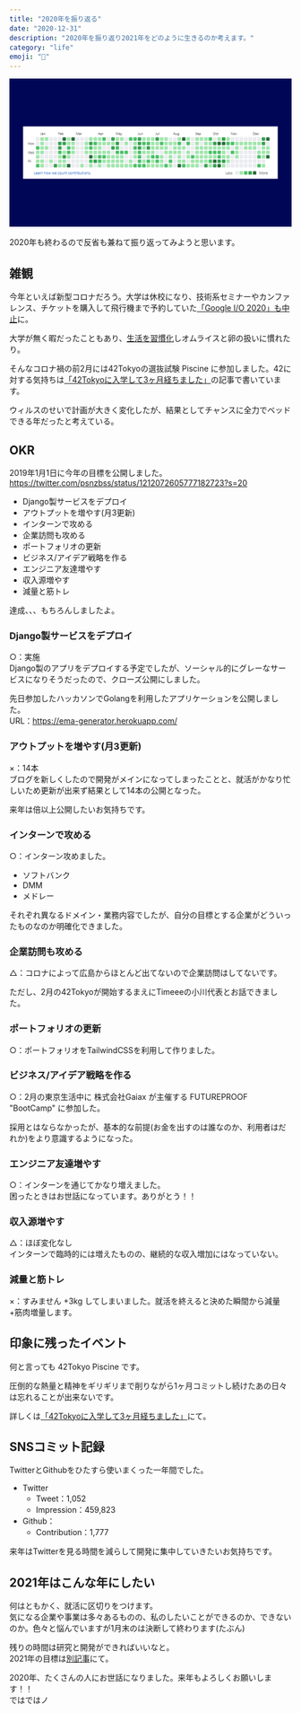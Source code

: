 ```yaml
---
title: "2020年を振り返る"
date: "2020-12-31"
description: "2020年を振り返り2021年をどのように生きるのか考えます。"
category: "life"
emoji: "📅"
---
```


![2020年の草原](./about2020.png)

2020年も終わるので反省も兼ねて振り返ってみようと思います。

## 雑観

今年といえば新型コロナだろう。大学は休校になり、技術系セミナーやカンファレンス、チケットを購入して飛行機まで予約していた[「Google I/O 2020」も中止](https://twitter.com/psnzbss/status/1234989188316946432?s=20)に。

大学が無く暇だったこともあり、[生活を習慣化](/springvacation2020/)しオムライスと卵の扱いに慣れたり。

そんなコロナ禍の前2月には42Tokyoの選抜試験 Piscine に参加しました。42に対する気持ちは[「42Tokyoに入学して3ヶ月経ちました」](/42tokyo/)の記事で書いています。

ウィルスのせいで計画が大きく変化したが、結果としてチャンスに全力でベッドできる年だったと考えている。

## OKR
2019年1月1日に今年の目標を公開しました。
https://twitter.com/psnzbss/status/1212072605777182723?s=20

- Django製サービスをデプロイ
- アウトプットを増やす(月3更新)
- インターンで攻める
- 企業訪問も攻める
- ポートフォリオの更新
- ビジネス/アイデア戦略を作る
- エンジニア友達増やす
- 収入源増やす
- 減量と筋トレ

達成、、、もちろんしましたよ。

### Django製サービスをデプロイ
○：実施  
Django製のアプリをデプロイする予定でしたが、ソーシャル的にグレーなサービスになりそうだったので、クローズ公開にしました。

先日参加したハッカソンでGolangを利用したアプリケーションを公開しました。  
URL：https://ema-generator.herokuapp.com/

### アウトプットを増やす(月3更新)
×：14本  
ブログを新しくしたので開発がメインになってしまったことと、就活がかなり忙しいため更新が出来ず結果として14本の公開となった。

来年は倍以上公開したいお気持ちです。

### インターンで攻める
○：インターン攻めました。
- ソフトバンク
- DMM
- メドレー

それぞれ異なるドメイン・業務内容でしたが、自分の目標とする企業がどういったものなのか明確化できました。

### 企業訪問も攻める
△：コロナによって広島からほとんど出てないので企業訪問はしてないです。

ただし、2月の42Tokyoが開始するまえにTimeeeの小川代表とお話できました。

### ポートフォリオの更新
○：ポートフォリオをTailwindCSSを利用して作りました。

### ビジネス/アイデア戦略を作る
○：2月の東京生活中に 株式会社Gaiax が主催する FUTUREPROOF "BootCamp" に参加した。

採用とはならなかったが、基本的な前提(お金を出すのは誰なのか、利用者はだれか)をより意識するようになった。

### エンジニア友達増やす
○：インターンを通じてかなり増えました。  
困ったときはお世話になっています。ありがとう！！

### 収入源増やす
△：ほぼ変化なし  
インターンで臨時的には増えたものの、継続的な収入増加にはなっていない。

### 減量と筋トレ
×：すみません +3kg してしまいました。就活を終えると決めた瞬間から減量+筋肉増量します。

## 印象に残ったイベント
何と言っても 42Tokyo Piscine です。

圧倒的な熱量と精神をギリギリまで削りながら1ヶ月コミットし続けたあの日々は忘れることが出来ないです。

詳しくは[「42Tokyoに入学して3ヶ月経ちました」](/42tokyo/)にて。

## SNSコミット記録
TwitterとGithubをひたすら使いまくった一年間でした。

- Twitter
    - Tweet：1,052
    - Impression：459,823 
- Github：
    - Contribution：1,777

来年はTwitterを見る時間を減らして開発に集中していきたいお気持ちです。

## 2021年はこんな年にしたい
何はともかく、就活に区切りをつけます。  
気になる企業や事業は多々あるものの、私のしたいことができるのか、できないのか。色々と悩んでいますが1月末のは決断して終わります(たぶん)

残りの時間は研究と開発ができればいいなと。  
2021年の目標は[別記事](/goal2021/)にて。

2020年、たくさんの人にお世話になりました。来年もよろしくお願いします！！  
ではではノ
